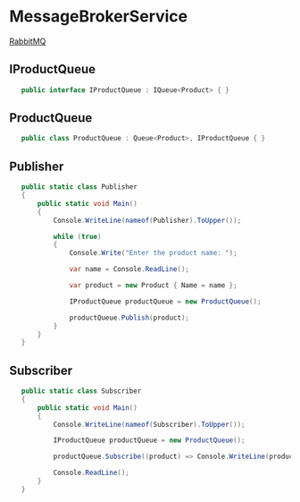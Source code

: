 # MessageBrokerService

[RabbitMQ](https://www.rabbitmq.com)

## IProductQueue

 ```csharp
    public interface IProductQueue : IQueue<Product> { }
 ```

## ProductQueue

 ```csharp
    public class ProductQueue : Queue<Product>, IProductQueue { }
 ```

## Publisher

 ```csharp
    public static class Publisher
    {
        public static void Main()
        {
            Console.WriteLine(nameof(Publisher).ToUpper());

            while (true)
            {
                Console.Write("Enter the product name: ");

                var name = Console.ReadLine();

                var product = new Product { Name = name };

                IProductQueue productQueue = new ProductQueue();

                productQueue.Publish(product);
            }
        }
    }
 ```

## Subscriber

 ```csharp
    public static class Subscriber
    {
        public static void Main()
        {
            Console.WriteLine(nameof(Subscriber).ToUpper());

            IProductQueue productQueue = new ProductQueue();

            productQueue.Subscribe((product) => Console.WriteLine(product.Name));

            Console.ReadLine();
        }
    }
 ```
